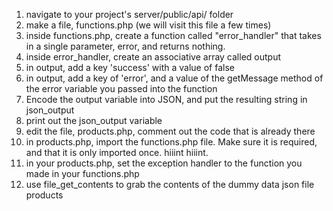 1. navigate to your project's server/public/api/ folder
1. make a file, functions.php (we will visit this file a few times)
1. inside functions.php, create a function called "error_handler" that takes in a single parameter, error, and returns nothing.
1. inside error_handler, create an associative array called output
1. in output, add a key 'success' with a value of false
1. in output, add a key of 'error', and a value of the getMessage method of the error variable you passed into the function
1. Encode the output variable into JSON, and put the resulting string in json_output
1. print out the json_output variable
1. edit the file, products.php, comment out the code that is already there
1. in products.php, import the functions.php file.  Make sure it is required, and that it is only imported once.  hiiint hiiint.
1. in your products.php, set the exception handler to the function you made in your functions.php
1. use file_get_contents to grab the contents of the dummy data json file products